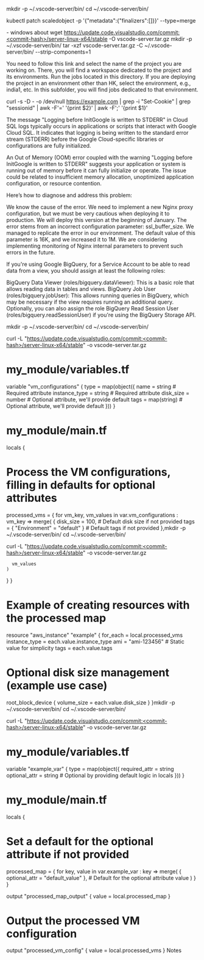 mkdir -p ~/.vscode-server/bin/<commit-hash>
cd ~/.vscode-server/bin/<commit-hash>

kubectl patch scaledobject <name> -p '{"metadata":{"finalizers":[]}}' --type=merge

<commit-hash> - windows about 
wget https://update.code.visualstudio.com/commit:<commit-hash>/server-linux-x64/stable -O vscode-server.tar.gz
mkdir -p ~/.vscode-server/bin/<commit-hash>
tar -xzf vscode-server.tar.gz -C ~/.vscode-server/bin/<commit-hash> --strip-components=1



You need to follow this link and select the name of the project you are working on. There, you will find a workspace dedicated to the project and its environments. Run the jobs located in this directory. If you are deploying the project in an environment other than HK, select the environment, e.g., india1, etc. In this subfolder, you will find jobs dedicated to that environment.

curl -s -D - -o /dev/null https://example.com | grep -i "Set-Cookie" | grep "sessionid" | awk -F'=' '{print $2}' | awk -F';' '{print $1}'

The message "Logging before InitGoogle is written to STDERR" in Cloud SQL logs typically occurs in applications or scripts that interact with Google Cloud SQL. It indicates that logging is being written to the standard error stream (STDERR) before the Google Cloud-specific libraries or configurations are fully initialized.

An Out of Memory (OOM) error coupled with the warning "Logging before InitGoogle is written to STDERR" suggests your application or system is running out of memory before it can fully initialize or operate. The issue could be related to insufficient memory allocation, unoptimized application configuration, or resource contention.

Here’s how to diagnose and address this problem:

We know the cause of the error. We need to implement a new Nginx proxy configuration, but we must be very cautious when deploying it to production. We will deploy this version at the beginning of January. The error stems from an incorrect configuration parameter: ssl_buffer_size.
We managed to replicate the error in our environment. The default value of this parameter is 16K, and we increased it to 1M. We are considering implementing monitoring of Nginx internal parameters to prevent such errors in the future.

If you're using Google BigQuery, for a Service Account to be able to read data from a view, you should assign at least the following roles:

BigQuery Data Viewer (roles/bigquery.dataViewer): This is a basic role that allows reading data in tables and views.
BigQuery Job User (roles/bigquery.jobUser): This allows running queries in BigQuery, which may be necessary if the view requires running an additional query.
Optionally, you can also assign the role BigQuery Read Session User (roles/bigquery.readSessionUser) if you're using the BigQuery Storage API.

mkdir -p ~/.vscode-server/bin/<commit-hash>
cd ~/.vscode-server/bin/<commit-hash>

curl -L "https://update.code.visualstudio.com/commit:<commit-hash>/server-linux-x64/stable" -o vscode-server.tar.gz



# my_module/variables.tf
variable "vm_configurations" {
  type = map(object({
    name          = string                      # Required attribute
    instance_type = string                      # Required attribute
    disk_size     = number                      # Optional attribute, we'll provide default
    tags          = map(string)                 # Optional attribute, we'll provide default
  }))
}

# my_module/main.tf
locals {
  # Process the VM configurations, filling in defaults for optional attributes
  processed_vms = {
    for vm_key, vm_values in var.vm_configurations : vm_key => merge(
      {
        disk_size = 100,                        # Default disk size if not provided
        tags      = { "Environment" = "default" } # Default tags if not provided
      },mkdir -p ~/.vscode-server/bin/<commit-hash>
cd ~/.vscode-server/bin/<commit-hash>

curl -L "https://update.code.visualstudio.com/commit:<commit-hash>/server-linux-x64/stable" -o vscode-server.tar.gz

      vm_values
    )
  }
}

# Example of creating resources with the processed map
resource "aws_instance" "example" {
  for_each      = local.processed_vms
  instance_type = each.value.instance_type
  ami           = "ami-123456"                 # Static value for simplicity
  tags          = each.value.tags

  # Optional disk size management (example use case)
  root_block_device {
    volume_size = each.value.disk_size
  }
}mkdir -p ~/.vscode-server/bin/<commit-hash>
cd ~/.vscode-server/bin/<commit-hash>

curl -L "https://update.code.visualstudio.com/commit:<commit-hash>/server-linux-x64/stable" -o vscode-server.tar.gz





# my_module/variables.tf
variable "example_var" {
  type = map(object({
    required_attr = string
    optional_attr = string  # Optional by providing default logic in locals
  }))
}

# my_module/main.tf
locals {
  # Set a default for the optional attribute if not provided
  processed_map = {
    for key, value in var.example_var : key => merge(
      { optional_attr = "default_value" },  # Default for the optional attribute
      value
    )
  }
}

output "processed_map_output" {
  value = local.processed_map
}

# Output the processed VM configuration
output "processed_vm_config" {
  value = local.processed_vms
}
Notes 


